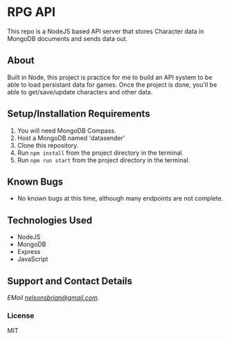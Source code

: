 # RPG API
This repo is a NodeJS based API server that stores Character data in MongoDB documents and sends data out.

## About

Built in Node, this project is practice for me to build an API system to be able to load persistant data for games. Once the project is done, you'll be able to get/save/update characters and other data.

## Setup/Installation Requirements

1. You will need MongoDB Compass.
2. Host a MongoDB named 'datasender'
2. Clone this repository.
3. Run `npm install` from the project directory in the terminal.
4. Run `npm run start` from the project directory in the terminal.

## Known Bugs
* No known bugs at this time, although many endpoints are not complete.

## Technologies Used
* NodeJS
* MongoDB
* Express
* JavaScript

## Support and Contact Details
  
_EMail nelsonsbrian@gmail.com._
   
### License
MIT